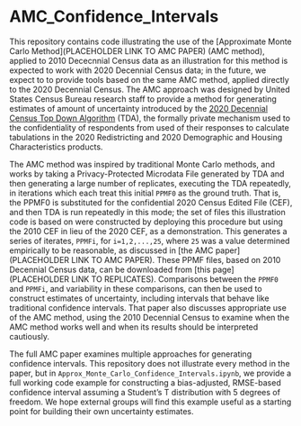 # AMC_Confidence_Intervals

This repository contains code illustrating the use of the [Approximate Monte Carlo Method](PLACEHOLDER LINK TO AMC PAPER) (AMC method), applied to 2010 Dececnnial Census data as an illustration for this method is expected to work with 2020 Decennial Census data; in the future, we expect to to provide tools based on the same AMC method, applied directly to the 2020 Decennial Census. The AMC approach was designed by United States Census Bureau research staff to provide a method for generating estimates of amount of uncertainty introduced by the [2020 Decennial Census Top Down Algorithm](https://hdsr.mitpress.mit.edu/pub/7evz361i/release/2) (TDA), the formally private mechanism used to the confidentiality of respondents from used of their responses to calculate tabulations in the 2020 Redistricting and 2020 Demographic and Housing Characteristics products.

The AMC method was inspired by traditional Monte Carlo methods, and works by taking a Privacy-Protected Microdata File generated by TDA and then generating a large number of replicates, executing the TDA repeatedly, in iterations which each treat this initial `PPMF0` as the ground truth. That is, the PPMF0 is substituted for the confidential 2020 Census Edited File (CEF), and then TDA is run repeatedly in this mode; the set of files this illustration code is based on were constructed by deploying this procedure but using the 2010 CEF in lieu of the 2020 CEF, as a demonstration. This generates a series of iterates, `PPMFi`, for `i=1,2,...,25`, where `25` was a value determined empirically to be reasonable, as discussed in [the AMC paper](PLACEHOLDER LINK TO AMC PAPER). These PPMF files, based on 2010 Decennial Census data, can be downloaded from [this page](PLACEHOLDER LINK TO REPLICATES). Comparisons between the `PPMF0` and `PPMFi`, and variability in these comparisons, can then be used to construct estimates of uncertainty, including intervals that behave like traditional confidence intervals. That paper also discusses appropriate use of the AMC method, using the 2010 Decennial Census to examine when the AMC method works well and when its results should be interpreted cautiously.

The full AMC paper examines multiple approaches for generating confidence intervals. This repository does not illustrate every method in the paper, but in `Approx_Monte_Carlo_Confidence_Intervals.ipynb`, we provide a full working code example for constructing a bias-adjusted, RMSE-based confidence interval assuming a Student’s T distribution with 5 degrees of freedom. We hope external groups will find this example useful as a starting point for building their own uncertainty estimates.
